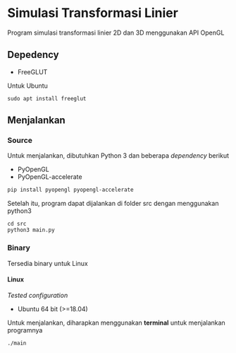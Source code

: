# Simulasi Transformasi Linier

Program simulasi transformasi linier 2D dan 3D menggunakan API OpenGL


## Depedency

- FreeGLUT

Untuk Ubuntu

```
sudo apt install freeglut
```

## Menjalankan

### Source

Untuk menjalankan, dibutuhkan Python 3 dan beberapa *dependency* berikut

- PyOpenGL
- PyOpenGL-accelerate

```bash
pip install pyopengl pyopengl-accelerate
```

Setelah itu, program dapat dijalankan di folder src dengan menggunakan python3

```
cd src
python3 main.py
```

### Binary

Tersedia binary untuk Linux

#### Linux

*Tested configuration*

- Ubuntu 64 bit (>=18.04)

Untuk menjalankan, diharapkan menggunakan **terminal** untuk menjalankan programnya

```
./main
```